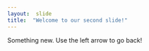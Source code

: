 ```yaml
---
layout:  slide
title:  "Welcome to our second slide!"
---
```

Something new.
Use the left arrow to go back!
